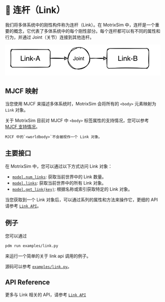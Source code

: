 # 📏 连杆（Link）

我们将多体系统中的刚性构件称为连杆（Link）。在 MotrixSim 中，连杆是一个重要的概念，它代表了多体系统中的每个刚性部分。每个连杆都可以有不同的属性和行为，并通过 Joint（关节）连接到其他连杆。

![link](../../_static/images/link.png)

## MJCF 映射

当您使用 MJCF 来描述多体系统时，MotrixSim 会将所有的 `<body>` 元素映射为 `Link` 对象。

关于 MotrixSim 目前对 MJCF 中 `<body>` 标签属性的支持情况，您可以参考 [MJCF 支持情况](../getting_started/mjcf.md#scene)。

```{note}
MJCF 中的`<worldbody>`不会被视作一个 Link 对象。
```

## 主要接口

在 MotrixSim 中，您可以通过以下方式访问 Link 对象：

-   [`model.num_links`]: 获取当前世界中的 Link 数量。
-   [`model.links`]: 获取当前世界中的所有 Link 对象。
-   [`model.get_link(key)`]: 根据名称或索引获取特定的 Link 对象。

当您获取到一个 Link 对象后，可以通过系列的属性和方法来操作它，更细的 API 请参考 [`Link API`]。

## 例子

您可以通过

```bash
pdm run examples/link.py
```

来运行一个简单的关于 link api 调用的例子。

源码可以参考 [`examples/link.py`](../../../../examples/link.py)。

## API Reference

更多与 Link 相关的 API，请参考 [`Link API`]

[`model.num_links`]: motrixsim.SceneModel.num_links
[`model.links`]: motrixsim.SceneModel.links
[`model.get_link(key)`]: motrixsim.SceneModel.get_link
[`Link API`]: motrixsim.Link
